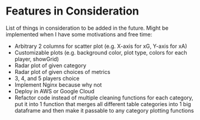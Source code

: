 # Features in Consideration

List of things in consideration to be added in the future. Might be implemented when I have some motivations and free time:

- Arbitrary 2 columns for scatter plot (e.g. X-axis for xG, Y-axis for xA)
- Customizable plots (e.g. background color, plot type, colors for each player, showGrid)
- Radar plot of given category
- Radar plot of given choices of metrics
- 3, 4, and 5 players choice
- Implement Nginx because why not
- Deploy in AWS or Google Cloud
- Refactor code instead of multiple cleaning functions for each category, put it into 1 function that merges all different table categories into 1 big dataframe and then make it passable to any category plotting functions

